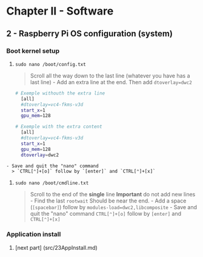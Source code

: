 # Chapter II - Software

## 2 - Raspberry Pi OS configuration (system)

### Boot kernel setup

  1. `sudo nano /boot/config.txt`
      > Scroll all the way down to the last line (whatever you have has a last line)
    - Add an extra line at the end. Then add `dtoverlay=dwc2`
      ``` bash
      # Exemple withouth the extra line
        [all]
        #dtoverlay=vc4-fkms-v3d
        start_x=1
        gpu_mem=128
      
      # Exemple with the extra content
        [all]
        #dtoverlay=vc4-fkms-v3d
        start_x=1
        gpu_mem=128
        dtoverlay=dwc2
      ```
    - Save and quit the "nano" command
      > `CTRL[⌃]+[o]` follow by `[enter]` and `CTRL[⌃]+[x]`
  1. `sudo nano /boot/cmdline.txt`
      > Scroll to the end of the **single** line
      > **Important** do not add new lines
    - Find the last `rootwait`
      > Should be near the end.
    - Add a space (`[spacebar]`) follow by `modules-load=dwc2,libcomposite`
    - Save and quit the "nano" command
      > `CTRL[⌃]+[o]` follow by `[enter]` and `CTRL[⌃]+[x]`

### Application install

  1. [next part] (src/23AppInstall.md) 

<!--- Rapberry Pi OS configuration --->
<!--- NB Note for me while doing this guide. Will be included if you want to start from climberhunt fork. Should be done before the app install but after the setup git since you need his clone git to work on it. --->
<!--- [before app install] (src/22RaspOSconfigs.md) --->

